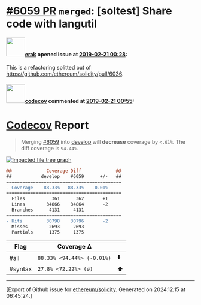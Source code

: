 # [\#6059 PR](https://github.com/ethereum/solidity/pull/6059) `merged`: [soltest] Share code with langutil

#### <img src="https://avatars.githubusercontent.com/u/20012009?u=61e903cf16bc5f3353db1d571401e2e71b6f61ed&v=4" width="50">[erak](https://github.com/erak) opened issue at [2019-02-21 00:28](https://github.com/ethereum/solidity/pull/6059):

This is a refactoring splitted out of https://github.com/ethereum/solidity/pull/6036.

#### <img src="https://avatars.githubusercontent.com/in/254?v=4" width="50">[codecov](https://github.com/apps/codecov) commented at [2019-02-21 00:55](https://github.com/ethereum/solidity/pull/6059#issuecomment-465817548):

# [Codecov](https://codecov.io/gh/ethereum/solidity/pull/6059?src=pr&el=h1) Report
> Merging [#6059](https://codecov.io/gh/ethereum/solidity/pull/6059?src=pr&el=desc) into [develop](https://codecov.io/gh/ethereum/solidity/commit/b43d75cee758a75a17d29e30cec5a0bddba81988?src=pr&el=desc) will **decrease** coverage by `<.01%`.
> The diff coverage is `94.44%`.

[![Impacted file tree graph](https://codecov.io/gh/ethereum/solidity/pull/6059/graphs/tree.svg?width=650&token=87PGzVEwU0&height=150&src=pr)](https://codecov.io/gh/ethereum/solidity/pull/6059?src=pr&el=tree)

```diff
@@             Coverage Diff             @@
##           develop    #6059      +/-   ##
===========================================
- Coverage    88.33%   88.33%   -0.01%     
===========================================
  Files          361      362       +1     
  Lines        34866    34864       -2     
  Branches      4131     4131              
===========================================
- Hits         30798    30796       -2     
  Misses        2693     2693              
  Partials      1375     1375
```

| Flag | Coverage Δ | |
|---|---|---|
| #all | `88.33% <94.44%> (-0.01%)` | :arrow_down: |
| #syntax | `27.8% <72.22%> (ø)` | :arrow_up: |


-------------------------------------------------------------------------------



[Export of Github issue for [ethereum/solidity](https://github.com/ethereum/solidity). Generated on 2024.12.15 at 06:45:24.]

